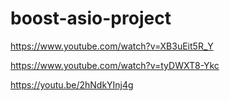 # boost-asio-project

https://www.youtube.com/watch?v=XB3uEit5R_Y


https://www.youtube.com/watch?v=tyDWXT8-Ykc


https://youtu.be/2hNdkYInj4g
